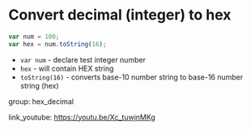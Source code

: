 # Convert decimal (integer) to hex

```javascript
var num = 100;
var hex = num.toString(16);
```

- `var num` - declare test integer number
- `hex` - will contain HEX string
- `toString(16)` - converts base-10 number string to base-16 number string (hex)

group: hex_decimal


link_youtube: https://youtu.be/Xc_tuwjnMKg

